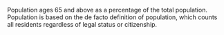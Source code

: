 Population ages 65 and above as a percentage of the total population. Population is based on the de facto definition of population, which counts all residents regardless of legal status or citizenship.
